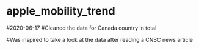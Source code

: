 # apple_mobility_trend
#2020-06-17
#Cleaned the data for Canada country in total 

#Was inspired to take a look at the data after reading a CNBC news article
